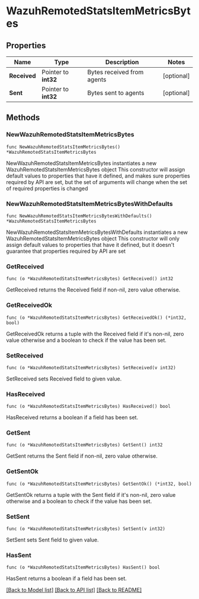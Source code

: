 # WazuhRemotedStatsItemMetricsBytes

## Properties

Name | Type | Description | Notes
------------ | ------------- | ------------- | -------------
**Received** | Pointer to **int32** | Bytes received from agents | [optional] 
**Sent** | Pointer to **int32** | Bytes sent to agents | [optional] 

## Methods

### NewWazuhRemotedStatsItemMetricsBytes

`func NewWazuhRemotedStatsItemMetricsBytes() *WazuhRemotedStatsItemMetricsBytes`

NewWazuhRemotedStatsItemMetricsBytes instantiates a new WazuhRemotedStatsItemMetricsBytes object
This constructor will assign default values to properties that have it defined,
and makes sure properties required by API are set, but the set of arguments
will change when the set of required properties is changed

### NewWazuhRemotedStatsItemMetricsBytesWithDefaults

`func NewWazuhRemotedStatsItemMetricsBytesWithDefaults() *WazuhRemotedStatsItemMetricsBytes`

NewWazuhRemotedStatsItemMetricsBytesWithDefaults instantiates a new WazuhRemotedStatsItemMetricsBytes object
This constructor will only assign default values to properties that have it defined,
but it doesn't guarantee that properties required by API are set

### GetReceived

`func (o *WazuhRemotedStatsItemMetricsBytes) GetReceived() int32`

GetReceived returns the Received field if non-nil, zero value otherwise.

### GetReceivedOk

`func (o *WazuhRemotedStatsItemMetricsBytes) GetReceivedOk() (*int32, bool)`

GetReceivedOk returns a tuple with the Received field if it's non-nil, zero value otherwise
and a boolean to check if the value has been set.

### SetReceived

`func (o *WazuhRemotedStatsItemMetricsBytes) SetReceived(v int32)`

SetReceived sets Received field to given value.

### HasReceived

`func (o *WazuhRemotedStatsItemMetricsBytes) HasReceived() bool`

HasReceived returns a boolean if a field has been set.

### GetSent

`func (o *WazuhRemotedStatsItemMetricsBytes) GetSent() int32`

GetSent returns the Sent field if non-nil, zero value otherwise.

### GetSentOk

`func (o *WazuhRemotedStatsItemMetricsBytes) GetSentOk() (*int32, bool)`

GetSentOk returns a tuple with the Sent field if it's non-nil, zero value otherwise
and a boolean to check if the value has been set.

### SetSent

`func (o *WazuhRemotedStatsItemMetricsBytes) SetSent(v int32)`

SetSent sets Sent field to given value.

### HasSent

`func (o *WazuhRemotedStatsItemMetricsBytes) HasSent() bool`

HasSent returns a boolean if a field has been set.


[[Back to Model list]](../README.md#documentation-for-models) [[Back to API list]](../README.md#documentation-for-api-endpoints) [[Back to README]](../README.md)


